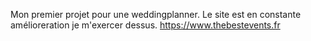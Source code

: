 
Mon premier projet pour une weddingplanner.
Le site est en constante amélioreration je m'exercer dessus.
https://www.thebestevents.fr
